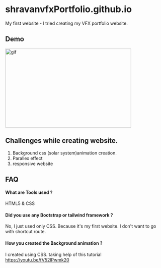 # shravanvfxPortfolio.github.io
My first website - I tried creating my VFX portfolio website.

## Demo

<p> <img align="centre" alt="gif" src="https://github.com/ShravanKumar-dev97/shravanvfxPortfolio.github.io/blob/main/Demo.gif" width="400" height=250" /></p> 


## Challenges while creating website.

  1. Background css (solar system)animation creation.
  2. Parallex effect
  3. responsive website

## FAQ

#### What are Tools used ?

HTML5 & CSS

#### Did you use any Bootstrap or tailwind framework ?

No, I just used only CSS. Because it's my first website. I don't want to go with shortcut route.

#### How you created the Background animation ?

I created using CSS. taking help of this tutorial https://youtu.be/fV52lPwmk20





